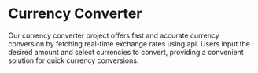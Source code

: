 # Currency Converter

Our currency converter project offers fast and accurate currency conversion by fetching real-time exchange rates using api. Users input the desired amount and select currencies to convert, providing a convenient solution for quick currency conversions.
